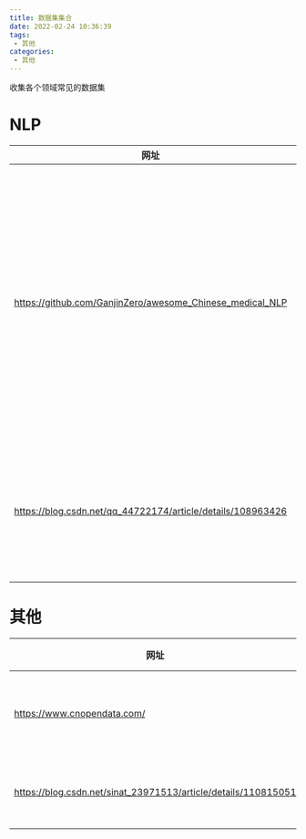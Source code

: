 ```yaml
---
title: 数据集集合
date: 2022-02-24 10:36:39
tags:
 - 其他
categories:
 - 其他
---
```


收集各个领域常见的数据集

# NLP

| 网址 | 简介 | 
| - | - |
| https://github.com/GanjinZero/awesome_Chinese_medical_NLP | 中文医学NLP公开资源整理：术语集/语料库/词向量/预训练模型/知识图谱/命名实体识别/QA/信息抽取/模型/论文/etc | 
| https://blog.csdn.net/qq_44722174/article/details/108963426 | 提供下载地址的情感数据库大全（涵盖音视频生理图像文本） | 


# 其他

| 网址 | 简介 |
| - | - |
| https://www.cnopendata.com/ | 开放数据大全 | 
| https://blog.csdn.net/sinat_23971513/article/details/110815051 | 数据集大全 | 


